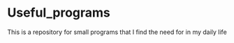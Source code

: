 # Useful_programs


This is a repository for small programs that I find the need for in my daily life
